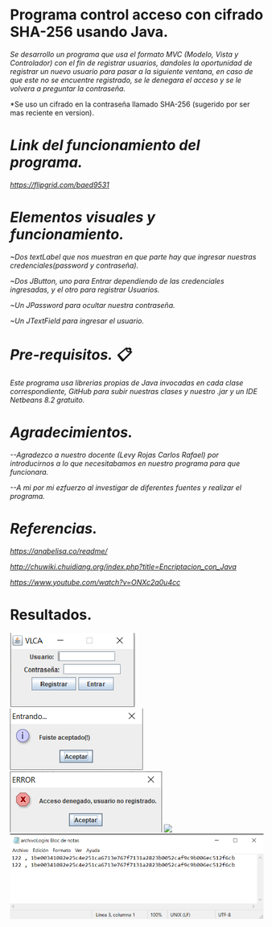 # Programa control acceso con cifrado SHA-256 usando Java.
 
 *Se desarrollo un programa que usa el formato MVC (Modelo, Vista y Controlador) con el fin de registrar usuarios, dandoles la oportunidad de registrar un nuevo usuario para pasar a la siguiente ventana, en caso de que este no se encuentre registrado, se le denegara el acceso y se le volvera a preguntar la contraseña.*
 
 *Se uso un cifrado en la contraseña llamado SHA-256 (sugerido por ser mas reciente en version).
 
 # *Link del funcionamiento del programa.*
 
 *https://flipgrid.com/baed9531*
 
 # *Elementos visuales y funcionamiento.*
 *~Dos textLabel que nos muestran en que parte hay que ingresar nuestras credenciales(password y contraseña).*
 
 *~Dos JButton, uno para Entrar dependiendo de las credenciales ingresadas, y el otro para registrar Usuarios.*
 
 *~Un JPassword para ocultar nuestra contraseña.*
 
 *~Un JTextField para ingresar el usuario.*
 
 # *Pre-requisitos. 📋*
 
 *Este programa usa librerias propias de Java invocadas en cada clase correspondiente, GitHub para subir nuestras clases y nuestro .jar y un IDE Netbeans 8.2 gratuito.*
 
 # *Agradecimientos.*
 
*--Agradezco a nuestro docente (Levy Rojas Carlos Rafael) por introducirnos a lo que necesitabamos en nuestro programa para que funcionara.*

*--A mi por mi ezfuerzo al investigar de diferentes fuentes y realizar el programa.*

# *Referencias.*

*https://anabelisa.co/readme/*

*http://chuwiki.chuidiang.org/index.php?title=Encriptacion_con_Java*

*https://www.youtube.com/watch?v=ONXc2a0u4cc*

# Resultados.

![](figures/Vista.png)
![](figures/Aceptado.png)
![](figures/Denegado.png)
![](figures/Secundaria.png)
![](figures/Archivo.png)
 
